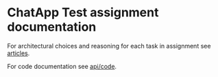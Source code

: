 ChatApp Test assignment documentation
===

For architectural choices and reasoning for each task in assignment see [articles](./articles/intro.md).

For code documentation see [api/code](./api/index.md).
